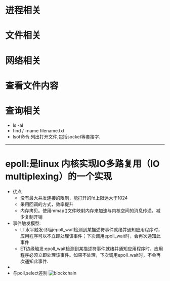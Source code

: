 # 进程相关

# 文件相关

# 网络相关

# 查看文件内容

# 查询相关
   - ls -al
   - find / -name filename.txt
   - lsof命令:列出打开文件,包括socket等套接字.
---
# epoll:是linux 内核实现IO多路复用（IO multiplexing）的一个实现
   - 优点
      - 没有最大并发连接的限制，能打开的fd上限远大于1024
      - 采用回调的方式，效率提升
      - 内存拷贝。使用mmap()文件映射内存来加速与内核空间的消息传递，减少复制开销
   - 事件触发模型:
      - LT水平触发:即当epoll_wait检测到某描述符事件就绪并通知应用程序时，应用程序可以不立即处理该事件；下次调用epoll_wait时，会再次通知此事件
      - ET边缘触发:epoll_wait检测到某描述符事件就绪并通知应用程序时，应用程序必须立即处理该事件。如果不处理，下次调用epoll_wait时，不会再次通知此事件.
   - 
   - 与poll,select差别
   ![blockchain](https://pic1.zhimg.com/v2-e6a869884585625dfc7eace1b90c3024_r.jpg)

